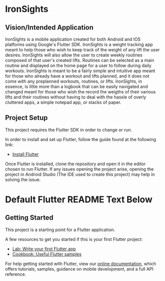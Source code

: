 # IronSights

## Vision/Intended Application

IronSights is a mobile application created for both Android and IOS platforms 
using Google's Flutter SDK. IronSights is a weight tracking app meant to help 
those who wish to keep track of the weight of any lift the user desires. IronSights 
will also allow the user to create weekly routines composed of that user's created 
lifts. Routines can be selected as a main routine and displayed on the home 
page for a user to follow during daily workouts. IronSights is meant to be a 
fairly simple and intuitive app meant for those who already have a workout 
and lifts planned, and it does not come with any preplanned workouts, routines, 
or lifts. IronSights, in essence, is little more than a logbook that can be easily 
navigated and changed meant for those who wish the record the weigths of their 
various lifts and their routines without having to deal with the hassle of overly 
cluttered apps, a simple notepad app, or stacks of paper.

## Project Setup

This project requires the Flutter SDK in order to change or run.

In order to install and set up Flutter, follow the guide found at the following link:

- [Install Flutter](https://flutter.dev/docs/get-started/install)

Once Flutter is installed, clone the repository and open it in the editor chosen to 
run Flutter. If any issues opening the project arise, opening the project in Android 
Studio (The IDE used to create this project) may help in solving the issue.

# Default Flutter README Text Below

## Getting Started

This project is a starting point for a Flutter application.

A few resources to get you started if this is your first Flutter project:

- [Lab: Write your first Flutter app](https://flutter.io/docs/get-started/codelab)
- [Cookbook: Useful Flutter samples](https://flutter.io/docs/cookbook)

For help getting started with Flutter, view our 
[online documentation](https://flutter.io/docs), which offers tutorials, 
samples, guidance on mobile development, and a full API reference.
